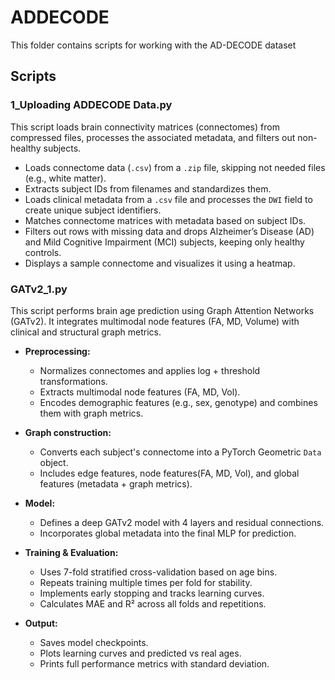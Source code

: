 # ADDECODE

This folder contains scripts for working with the AD-DECODE dataset

## Scripts

### 1_Uploading ADDECODE Data.py

This script loads brain connectivity matrices (connectomes) from compressed files, processes the associated metadata, and filters out non-healthy subjects.

- Loads connectome data (`.csv`) from a `.zip` file, skipping not needed files (e.g., white matter).
- Extracts subject IDs from filenames and standardizes them.
- Loads clinical metadata from a `.csv` file and processes the `DWI` field to create unique subject identifiers.
- Matches connectome matrices with metadata based on subject IDs.
- Filters out rows with missing data and drops Alzheimer’s Disease (AD) and Mild Cognitive Impairment (MCI) subjects, keeping only healthy controls.
- Displays a sample connectome and visualizes it using a heatmap.

### GATv2_1.py

This script performs brain age prediction using Graph Attention Networks (GATv2). It integrates multimodal node features (FA, MD, Volume) with clinical and structural graph metrics.

- **Preprocessing:**
  - Normalizes connectomes and applies log + threshold transformations.
  - Extracts multimodal node features (FA, MD, Vol).
  - Encodes demographic features (e.g., sex, genotype) and combines them with graph metrics.
  
- **Graph construction:**
  - Converts each subject's connectome into a PyTorch Geometric `Data` object.
  - Includes edge features, node features(FA, MD, Vol), and global features (metadata + graph metrics).
  
- **Model:**
  - Defines a deep GATv2 model with 4 layers and residual connections.
  - Incorporates global metadata into the final MLP for prediction.

- **Training & Evaluation:**
  - Uses 7-fold stratified cross-validation based on age bins.
  - Repeats training multiple times per fold for stability.
  - Implements early stopping and tracks learning curves.
  - Calculates MAE and R² across all folds and repetitions.

- **Output:**
  - Saves model checkpoints.
  - Plots learning curves and predicted vs real ages.
  - Prints full performance metrics with standard deviation.
